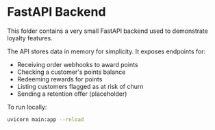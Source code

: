 # FastAPI Backend

This folder contains a very small FastAPI backend used to demonstrate loyalty features.

The API stores data in memory for simplicity. It exposes endpoints for:

- Receiving order webhooks to award points
- Checking a customer's points balance
- Redeeming rewards for points
- Listing customers flagged as at risk of churn
- Sending a retention offer (placeholder)

To run locally:

```bash
uvicorn main:app --reload
```

